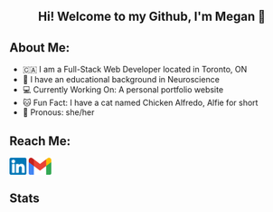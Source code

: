 <h2 align="center"> Hi! Welcome to my Github, I'm Megan 🌸 </h2>

## About Me:
- 🇨🇦 I am a Full-Stack Web Developer located in Toronto, ON
- 🧠 I have an educational background in Neuroscience
- 💻 Currently Working On: A personal portfolio website
- 🐱 Fun Fact: I have a cat named Chicken Alfredo, Alfie for short
- 🌈 Pronous: she/her

## Reach Me:
<img alt="LinkedIn" align="center" height="30px" width="auto" src="./img/linkedin.png" href="https://www.linkedin.com/in/megsmcbride/">    <img alt="Email" align="center" height="30px" width="auto" src="./img/gmail.png" href="mailto:meganambermcbride@gmail.com"/>

## Stats

## 

